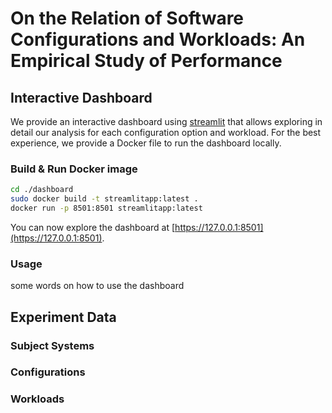 # On the Relation of Software Configurations and Workloads: An Empirical Study of Performance

## Interactive Dashboard
We provide an interactive dashboard using [streamlit](https://streamlit.io/) that allows exploring in detail our analysis for each configuration option and workload. For the best experience, we provide a Docker file to run the dashboard locally.
### Build & Run Docker image
```bash
cd ./dashboard
sudo docker build -t streamlitapp:latest .
docker run -p 8501:8501 streamlitapp:latest
```
You can now explore the dashboard at [https://127.0.0.1:8501](https://127.0.0.1:8501).

### Usage
some words on how to use the dashboard


## Experiment Data
### Subject Systems 
### Configurations
### Workloads
